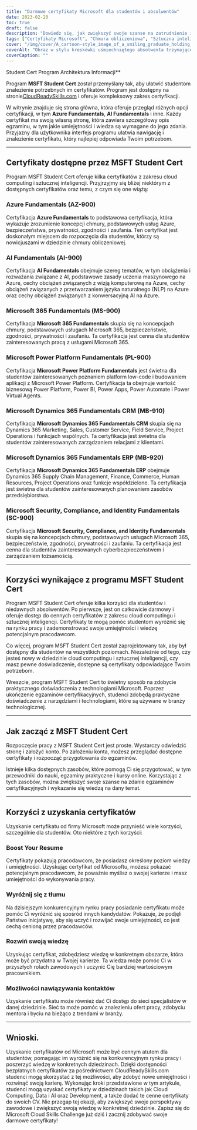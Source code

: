```yaml
---
title: "Darmowe certyfikaty Microsoft dla studentów i absolwentów"
date: 2023-02-20
toc: true
draft: false
description: "Dowiedz się, jak zwiększyć swoje szanse na zatrudnienie i poszerzyć umiejętności w zakresie chmury obliczeniowej i sztucznej inteligencji dzięki bezpłatnym certyfikatom Microsoft dostępnym w ramach programu MSFT Student Cert na stronie CloudReadySkills.com."
tags: ["Certyfikaty Microsoft", "Chmura obliczeniowa", "Sztuczna inteligencja", "MSFT Student Cert", "Podstawy Azure", "Podstawy AI", "Microsoft 365 Fundamentals", "Podstawy Power Platform", "Dynamics 365 Fundamentals CRM", "Dynamics 365 Podstawy ERP", "Zgodność z przepisami bezpieczeństwa i tożsamość", "CloudReadySkills", "Edukacja online", "Rozwój kariery", "Certyfikacja IT", "Darmowa edukacja", "Nauka online", "Umiejętności techniczne", "Awans zawodowy"]
cover: "/img/cover/A_cartoon-style_image_of_a_smiling_graduate_holding_a_laptop.png"
coverAlt: "Obraz w stylu kreskówki uśmiechniętego absolwenta trzymającego laptopa i certyfikat, stojącego przed serwerem komputerowym z chmurami w tle, reprezentujący związek między przetwarzaniem w chmurze a rozwojem kariery."
coverCaption: ""
---
```

 Student Cert Program Architektura Informacji**

Program **MSFT Student Cert** został przemyślany tak, aby ułatwić studentom znalezienie potrzebnych im certyfikatów. Program jest dostępny na stronie[CloudReadySkills.com](https://msftstudentcert.cloudreadyskills.com/) i oferuje kompleksowy zakres certyfikacji.

W witrynie znajduje się strona główna, która oferuje przegląd różnych opcji certyfikacji, w tym **Azure Fundamentals**, **AI Fundamentals** i inne. Każdy certyfikat ma swoją własną stronę, która zawiera szczegółowy opis egzaminu, w tym jakie umiejętności i wiedza są wymagane do jego zdania. Przyjazny dla użytkownika interfejs programu ułatwia nawigację i znalezienie certyfikatu, który najlepiej odpowiada Twoim potrzebom.

______

## Certyfikaty dostępne przez MSFT Student Cert

Program MSFT Student Cert oferuje kilka certyfikatów z zakresu cloud computing i sztucznej inteligencji. Przyjrzyjmy się bliżej niektórym z dostępnych certyfikatów oraz temu, z czym się one wiążą:

### Azure Fundamentals (AZ-900)

Certyfikacja **Azure Fundamentals** to podstawowa certyfikacja, która wykazuje zrozumienie koncepcji chmury, podstawowych usług Azure, bezpieczeństwa, prywatności, zgodności i zaufania. Ten certyfikat jest doskonałym miejscem do rozpoczęcia dla studentów, którzy są nowicjuszami w dziedzinie chmury obliczeniowej.

### AI Fundamentals (AI-900)

Certyfikacja **AI Fundamentals** obejmuje szereg tematów, w tym obciążenia i rozważania związane z AI, podstawowe zasady uczenia maszynowego na Azure, cechy obciążeń związanych z wizją komputerową na Azure, cechy obciążeń związanych z przetwarzaniem języka naturalnego (NLP) na Azure oraz cechy obciążeń związanych z konwersacyjną AI na Azure.

### Microsoft 365 Fundamentals (MS-900)

Certyfikacja **Microsoft 365 Fundamentals** skupia się na koncepcjach chmury, podstawowych usługach Microsoft 365, bezpieczeństwie, zgodności, prywatności i zaufaniu. Ta certyfikacja jest cenna dla studentów zainteresowanych pracą z usługami Microsoft 365.

### Microsoft Power Platform Fundamentals (PL-900)

Certyfikacja **Microsoft Power Platform Fundamentals** jest świetna dla studentów zainteresowanych poznaniem platform low-code i budowaniem aplikacji z Microsoft Power Platform. Certyfikacja ta obejmuje wartość biznesową Power Platform, Power BI, Power Apps, Power Automate i Power Virtual Agents.

### Microsoft Dynamics 365 Fundamentals CRM (MB-910)

Certyfikacja **Microsoft Dynamics 365 Fundamentals CRM** skupia się na Dynamics 365 Marketing, Sales, Customer Service, Field Service, Project Operations i funkcjach wspólnych. Ta certyfikacja jest świetna dla studentów zainteresowanych zarządzaniem relacjami z klientami.

### Microsoft Dynamics 365 Fundamentals ERP (MB-920)

Certyfikacja **Microsoft Dynamics 365 Fundamentals ERP** obejmuje Dynamics 365 Supply Chain Management, Finance, Commerce, Human Resources, Project Operations oraz funkcje współdzielone. Ta certyfikacja jest świetna dla studentów zainteresowanych planowaniem zasobów przedsiębiorstwa.

### Microsoft Security, Compliance, and Identity Fundamentals (SC-900)

Certyfikacja **Microsoft Security, Compliance, and Identity Fundamentals** skupia się na koncepcjach chmury, podstawowych usługach Microsoft 365, bezpieczeństwie, zgodności, prywatności i zaufaniu. Ta certyfikacja jest cenna dla studentów zainteresowanych cyberbezpieczeństwem i zarządzaniem tożsamością.

______

## Korzyści wynikające z programu MSFT Student Cert

Program MSFT Student Cert oferuje kilka korzyści dla studentów i niedawnych absolwentów. Po pierwsze, jest on całkowicie darmowy i oferuje dostęp do cennych certyfikatów z zakresu cloud computingu i sztucznej inteligencji. Certyfikaty te mogą pomóc studentom wyróżnić się na rynku pracy i zademonstrować swoje umiejętności i wiedzę potencjalnym pracodawcom.

Co więcej, program MSFT Student Cert został zaprojektowany tak, aby był dostępny dla studentów na wszystkich poziomach. Niezależnie od tego, czy jesteś nowy w dziedzinie cloud computingu i sztucznej inteligencji, czy masz pewne doświadczenie, dostępne są certyfikaty odpowiadające Twoim potrzebom.

Wreszcie, program MSFT Student Cert to świetny sposób na zdobycie praktycznego doświadczenia z technologiami Microsoft. Poprzez ukończenie egzaminów certyfikacyjnych, studenci zdobędą praktyczne doświadczenie z narzędziami i technologiami, które są używane w branży technologicznej.

______

## Jak zacząć z MSFT Student Cert

Rozpoczęcie pracy z MSFT Student Cert jest proste. Wystarczy odwiedzić stronę i założyć konto. Po założeniu konta, możesz przeglądać dostępne certyfikaty i rozpocząć przygotowania do egzaminów.

Istnieje kilka dostępnych zasobów, które pomogą Ci się przygotować, w tym przewodniki do nauki, egzaminy praktyczne i kursy online. Korzystając z tych zasobów, można zwiększyć swoje szanse na zdanie egzaminów certyfikacyjnych i wykazanie się wiedzą na dany temat.

______

## Korzyści z uzyskania certyfikatów

Uzyskanie certyfikatu od firmy Microsoft może przynieść wiele korzyści, szczególnie dla studentów. Oto niektóre z tych korzyści:

### Boost Your Resume
Certyfikaty pokazują pracodawcom, że posiadasz określony poziom wiedzy i umiejętności. Uzyskując certyfikat od Microsoftu, możesz pokazać potencjalnym pracodawcom, że poważnie myślisz o swojej karierze i masz umiejętności do wykonywania pracy.

### Wyróżnij się z tłumu
Na dzisiejszym konkurencyjnym rynku pracy posiadanie certyfikatu może pomóc Ci wyróżnić się spośród innych kandydatów. Pokazuje, że podjęli Państwo inicjatywę, aby się uczyć i rozwijać swoje umiejętności, co jest cechą cenioną przez pracodawców.

### Rozwiń swoją wiedzę
Uzyskując certyfikat, zdobędziesz wiedzę w konkretnym obszarze, która może być przydatna w Twojej karierze. Ta wiedza może pomóc Ci w przyszłych rolach zawodowych i uczynić Cię bardziej wartościowym pracownikiem.

### Możliwości nawiązywania kontaktów
Uzyskanie certyfikatu może również dać Ci dostęp do sieci specjalistów w danej dziedzinie. Sieć ta może pomóc w znalezieniu ofert pracy, zdobyciu mentora i byciu na bieżąco z trendami w branży.

______

## Wnioski.

Uzyskanie certyfikatów od Microsoft może być cennym atutem dla studentów, pomagając im wyróżnić się na konkurencyjnym rynku pracy i poszerzyć wiedzę w konkretnych dziedzinach. Dzięki dostępności bezpłatnych certyfikatów za pośrednictwem CloudReadySkills.com studenci mogą skorzystać z tej możliwości, aby zdobyć nowe umiejętności i rozwinąć swoją karierę. Wykonując kroki przedstawione w tym artykule, studenci mogą uzyskać certyfikaty w dziedzinach takich jak Cloud Computing, Data i AI oraz Development, a także dodać te cenne certyfikaty do swoich CV. Nie przegap tej okazji, aby zwiększyć swoje perspektywy zawodowe i zwiększyć swoją wiedzę w konkretnej dziedzinie. Zapisz się do Microsoft Cloud Skills Challenge już dziś i zacznij zdobywać swoje darmowe certyfikaty!

